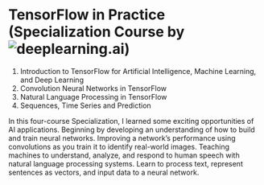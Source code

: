# TensorFlow in Practice (Specialization Course by ![deeplearning.ai](https://www.coursera.org/specializations/tensorflow-in-practice?))

1. Introduction to TensorFlow for Artificial Intelligence, Machine Learning, and Deep Learning
2. Convolution Neural Networks in TensorFlow
3. Natural Language Processing in TensorFlow
4. Sequences, Time Series and Prediction

In this four-course Specialization, I learned some exciting opportunities of AI applications. Beginning by developing an understanding of how to build and train neural networks. Improving a network’s performance using convolutions as you train it to identify real-world images. Teaching machines to understand, analyze, and respond to human speech with natural language processing systems. Learn to process text, represent sentences as vectors, and input data to a neural network.